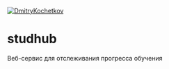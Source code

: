 [![DmitryKochetkov](https://circleci.com/gh/DmitryKochetkov/studhub.svg?style=shield)](<LINK>)

# studhub
Веб-сервис для отслеживания прогресса обучения
